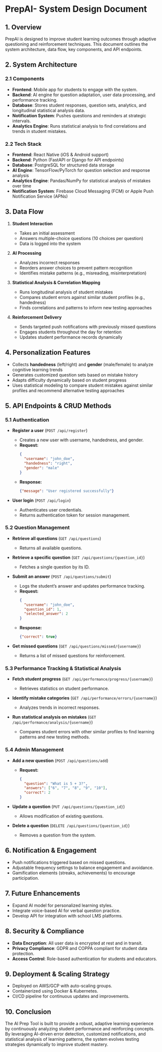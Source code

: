 # PrepAI- System Design Document

## 1. Overview
PrepAI is designed to improve student learning outcomes through adaptive questioning and reinforcement techniques. This document outlines the system architecture, data flow, key components, and API endpoints.

## 2. System Architecture
### 2.1 Components
- **Frontend**: Mobile app for students to engage with the system.
- **Backend**: AI engine for question adaptation, user data processing, and performance tracking.
- **Database**: Stores student responses, question sets, analytics, and longitudinal statistical analysis data.
- **Notification System**: Pushes questions and reminders at strategic intervals.
- **Analytics Engine**: Runs statistical analysis to find correlations and trends in student mistakes.

### 2.2 Tech Stack
- **Frontend**: React Native (iOS & Android support)
- **Backend**: Python (FastAPI or Django for API endpoints)
- **Database**: PostgreSQL for structured data storage
- **AI Engine**: TensorFlow/PyTorch for question selection and response analysis
- **Analytics Engine**: Pandas/NumPy for statistical analysis of mistakes over time
- **Notification System**: Firebase Cloud Messaging (FCM) or Apple Push Notification Service (APNs)

## 3. Data Flow
1. **Student Interaction**
   - Takes an initial assessment
   - Answers multiple-choice questions (10 choices per question)
   - Data is logged into the system

2. **AI Processing**
   - Analyzes incorrect responses
   - Reorders answer choices to prevent pattern recognition
   - Identifies mistake patterns (e.g., misreading, misinterpretation)

3. **Statistical Analysis & Correlation Mapping**
   - Runs longitudinal analysis of student mistakes
   - Compares student errors against similar student profiles (e.g., handedness)
   - Finds correlations and patterns to inform new testing approaches 
   
4. **Reinforcement Delivery**
   - Sends targeted push notifications with previously missed questions
   - Engages students throughout the day for retention
   - Updates student performance records dynamically

## 4. Personalization Features
- Collects **handedness** (left/right) and **gender** (male/female) to analyze cognitive learning trends
- Generates customized question sets based on mistake history
- Adapts difficulty dynamically based on student progress
- Uses statistical modeling to compare student mistakes against similar profiles and recommend alternative testing approaches

## 5. API Endpoints & CRUD Methods
### 5.1 Authentication
- **Register a user** (`POST /api/register`)
  - Creates a new user with username, handedness, and gender.
  - **Request:**
    ```json
    {
      "username": "john_doe",
      "handedness": "right",
      "gender": "male"
    }
    ```
  - **Response:**
    ```json
    {"message": "User registered successfully"}
    ```

- **User login** (`POST /api/login`)
  - Authenticates user credentials.
  - Returns authentication token for session management.

### 5.2 Question Management
- **Retrieve all questions** (`GET /api/questions`)
  - Returns all available questions.

- **Retrieve a specific question** (`GET /api/questions/{question_id}`)
  - Fetches a single question by its ID.

- **Submit an answer** (`POST /api/questions/submit`)
  - Logs the student’s answer and updates performance tracking.
  - **Request:**
    ```json
    {
      "username": "john_doe",
      "question_id": 1,
      "selected_answer": 2
    }
    ```
  - **Response:**
    ```json
    {"correct": true}
    ```

- **Get missed questions** (`GET /api/questions/missed/{username}`)
  - Returns a list of missed questions for reinforcement.

### 5.3 Performance Tracking & Statistical Analysis
- **Fetch student progress** (`GET /api/performance/progress/{username}`)
  - Retrieves statistics on student performance.

- **Identify mistake categories** (`GET /api/performance/errors/{username}`)
  - Analyzes trends in incorrect responses.
  
- **Run statistical analysis on mistakes** (`GET /api/performance/analysis/{username}`)
  - Compares student errors with other similar profiles to find learning patterns and new testing methods.
  
### 5.4 Admin Management
- **Add a new question** (`POST /api/questions/add`)
  - **Request:**
    ```json
    {
      "question": "What is 5 + 3?",
      "answers": ["6", "7", "8", "9", "10"],
      "correct": 2
    }
    ```

- **Update a question** (`PUT /api/questions/{question_id}`)
  - Allows modification of existing questions.

- **Delete a question** (`DELETE /api/questions/{question_id}`)
  - Removes a question from the system.

## 6. Notification & Engagement
- Push notifications triggered based on missed questions.
- Adjustable frequency settings to balance engagement and avoidance.
- Gamification elements (streaks, achievements) to encourage participation.

## 7. Future Enhancements
- Expand AI model for personalized learning styles.
- Integrate voice-based AI for verbal question practice.
- Develop API for integration with school LMS platforms.

## 8. Security & Compliance
- **Data Encryption**: All user data is encrypted at rest and in transit.
- **Privacy Compliance**: GDPR and COPPA compliant for student data protection.
- **Access Control**: Role-based authentication for students and educators.

## 9. Deployment & Scaling Strategy
- Deployed on AWS/GCP with auto-scaling groups.
- Containerized using Docker & Kubernetes.
- CI/CD pipeline for continuous updates and improvements.

## 10. Conclusion
The AI Prep Tool is built to provide a robust, adaptive learning experience by continuously analyzing student performance and reinforcing concepts. By leveraging AI-driven error detection, customized notifications, and statistical analysis of learning patterns, the system evolves testing strategies dynamically to improve student mastery.
